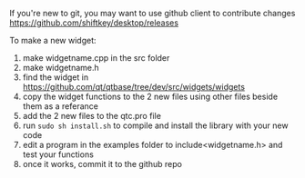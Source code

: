 If you're new to git, you may want to use github client to contribute changes
https://github.com/shiftkey/desktop/releases

To make a new widget:
 1. make widgetname.cpp in the src folder
 2. make widgetname.h 
 3. find the widget in https://github.com/qt/qtbase/tree/dev/src/widgets/widgets
 4. copy the widget functions to the 2 new files using other files beside them as a referance
 4. add the 2 new files to the qtc.pro file
 6. run ```sudo sh install.sh``` to compile and install the library with your new code
 7. edit a program in the examples folder to include<widgetname.h> and test your functions
 8. once it works, commit it to the github repo
